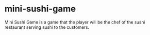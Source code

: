 # mini-sushi-game
Mini Sushi Game is a game that the player will be the chef of the sushi restaurant serving sushi to the customers.
